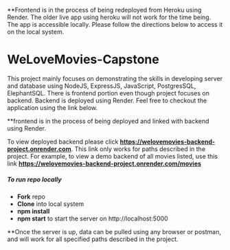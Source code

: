 **Frontend is in the process of being redeployed from Heroku using Render. The older live app using heroku will not work for the time being. The app is accessible locally. Please follow the directions below to access it on the local system.

# WeLoveMovies-Capstone

This project mainly focuses on demonstrating the skills in developing server and database using NodeJS, ExpressJS, JavaScript, PostgresSQL, ElephantSQL.
There is frontend portion even though project focuses on backend. Backend is deployed using Render. Feel free to checkout the application using the link below.

**frontend is in the process of being deployed and linked with backend using Render.

To view deployed backend please click **https://welovemovies-backend-project.onrender.com**. This link only works for paths described in the project. For example, to view a demo backend of all movies listed, use this link **https://welovemovies-backend-project.onrender.com/movies**

##### To run repo locally
- **Fork** repo
- **Clone** into local system
- **npm install** 
- **npm start** to start the server on http://localhost:5000

**Once the server is up, data can be pulled using any browser or postman,  and will work for all specified paths described in the project.

